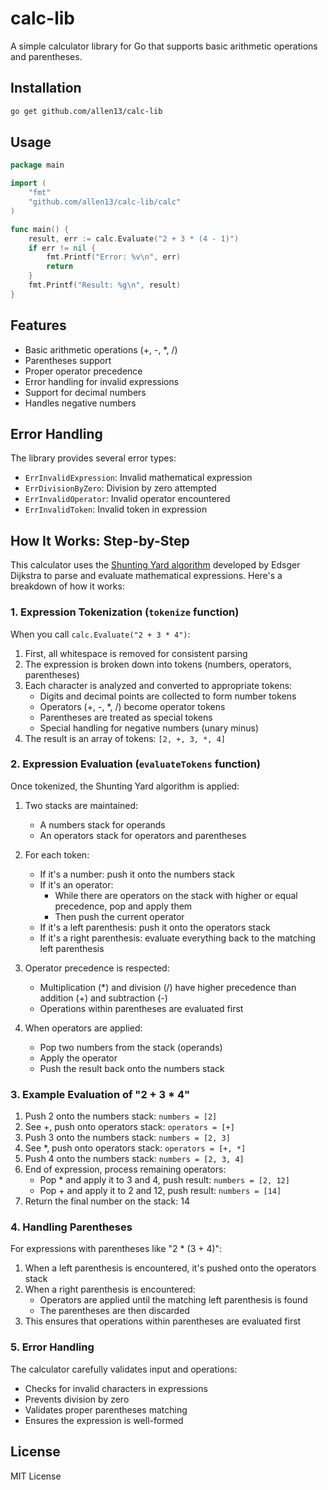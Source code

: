 # calc-lib

A simple calculator library for Go that supports basic arithmetic operations and parentheses.

## Installation

```bash
go get github.com/allen13/calc-lib
```

## Usage

```go
package main

import (
    "fmt"
    "github.com/allen13/calc-lib/calc"
)

func main() {
    result, err := calc.Evaluate("2 + 3 * (4 - 1)")
    if err != nil {
        fmt.Printf("Error: %v\n", err)
        return
    }
    fmt.Printf("Result: %g\n", result)
}
```

## Features

- Basic arithmetic operations (+, -, *, /)
- Parentheses support
- Proper operator precedence
- Error handling for invalid expressions
- Support for decimal numbers
- Handles negative numbers

## Error Handling

The library provides several error types:
- `ErrInvalidExpression`: Invalid mathematical expression
- `ErrDivisionByZero`: Division by zero attempted
- `ErrInvalidOperator`: Invalid operator encountered
- `ErrInvalidToken`: Invalid token in expression

## How It Works: Step-by-Step

This calculator uses the [Shunting Yard algorithm](https://en.wikipedia.org/wiki/Shunting_yard_algorithm) developed by Edsger Dijkstra to parse and evaluate mathematical expressions. Here's a breakdown of how it works:

### 1. Expression Tokenization (`tokenize` function)

When you call `calc.Evaluate("2 + 3 * 4")`:

1. First, all whitespace is removed for consistent parsing
2. The expression is broken down into tokens (numbers, operators, parentheses)
3. Each character is analyzed and converted to appropriate tokens:
   - Digits and decimal points are collected to form number tokens
   - Operators (+, -, *, /) become operator tokens
   - Parentheses are treated as special tokens
   - Special handling for negative numbers (unary minus)
4. The result is an array of tokens: `[2, +, 3, *, 4]`

### 2. Expression Evaluation (`evaluateTokens` function)

Once tokenized, the Shunting Yard algorithm is applied:

1. Two stacks are maintained:
   - A numbers stack for operands
   - An operators stack for operators and parentheses
   
2. For each token:
   - If it's a number: push it onto the numbers stack
   - If it's an operator:
     - While there are operators on the stack with higher or equal precedence, pop and apply them
     - Then push the current operator
   - If it's a left parenthesis: push it onto the operators stack
   - If it's a right parenthesis: evaluate everything back to the matching left parenthesis

3. Operator precedence is respected:
   - Multiplication (*) and division (/) have higher precedence than addition (+) and subtraction (-)
   - Operations within parentheses are evaluated first

4. When operators are applied:
   - Pop two numbers from the stack (operands)
   - Apply the operator
   - Push the result back onto the numbers stack

### 3. Example Evaluation of "2 + 3 * 4"

1. Push 2 onto the numbers stack: `numbers = [2]`
2. See +, push onto operators stack: `operators = [+]`
3. Push 3 onto the numbers stack: `numbers = [2, 3]`
4. See *, push onto operators stack: `operators = [+, *]`
5. Push 4 onto the numbers stack: `numbers = [2, 3, 4]`
6. End of expression, process remaining operators:
   - Pop * and apply it to 3 and 4, push result: `numbers = [2, 12]`
   - Pop + and apply it to 2 and 12, push result: `numbers = [14]`
7. Return the final number on the stack: 14

### 4. Handling Parentheses

For expressions with parentheses like "2 * (3 + 4)":

1. When a left parenthesis is encountered, it's pushed onto the operators stack
2. When a right parenthesis is encountered:
   - Operators are applied until the matching left parenthesis is found
   - The parentheses are then discarded
3. This ensures that operations within parentheses are evaluated first

### 5. Error Handling

The calculator carefully validates input and operations:
- Checks for invalid characters in expressions
- Prevents division by zero
- Validates proper parentheses matching
- Ensures the expression is well-formed

## License

MIT License 